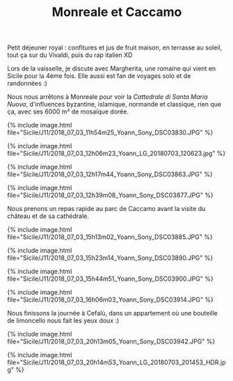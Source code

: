 ﻿---
title: "Monreale et Caccamo"
permalink: /Sicile/J11/
sidebar:
  nav: "sicile"
---

Petit déjeuner royal : confitures et jus de fruit maison, en terrasse au soleil, tout ça sur du Vivaldi, puis du rap italien XD

Lors de la vaisselle, je discute avec Margherita, une romaine qui vient en Sicile pour la 4ème fois. Elle aussi est fan de voyages solo et de randonnées :)

Nous nous arrêtons à Monreale pour voir la *Cattedrale di Santa Maria Nuova*, d'influences byzantine, islamique, normande et classique, rien que ça, avec ses 6000 m² de mosaïque dorée.

{% include image.html file="Sicile/J11/2018_07_03_11h54m25_Yoann_Sony_DSC03830.JPG" %}

{% include image.html file="Sicile/J11/2018_07_03_12h06m23_Yoann_LG_20180703_120623.jpg" %}

{% include image.html file="Sicile/J11/2018_07_03_12h17m44_Yoann_Sony_DSC03863.JPG" %}

{% include image.html file="Sicile/J11/2018_07_03_12h39m08_Yoann_Sony_DSC03877.JPG" %}

Nous prenons un repas rapide au parc de Caccamo avant la visite du château et de sa cathédrale.

{% include image.html file="Sicile/J11/2018_07_03_15h13m02_Yoann_Sony_DSC03885.JPG" %}

{% include image.html file="Sicile/J11/2018_07_03_15h23m14_Yoann_Sony_DSC03890.JPG" %}

{% include image.html file="Sicile/J11/2018_07_03_15h44m51_Yoann_Sony_DSC03900.JPG" %}

{% include image.html file="Sicile/J11/2018_07_03_16h06m03_Yoann_Sony_DSC03914.JPG" %}

Nous finissons la journée à Cefalù, dans un appartement où une bouteille de limoncello nous fait les yeux doux :)

{% include image.html file="Sicile/J11/2018_07_03_20h13m05_Yoann_Sony_DSC03942.JPG" %}

{% include image.html file="Sicile/J11/2018_07_03_20h14m53_Yoann_LG_20180703_201453_HDR.jpg" %}
